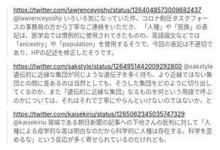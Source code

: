 
> https://twitter.com/lawrenceyoshy/status/1264048573009682437 @lawrenceyoshy
> いろいろ気になっていた件、コロナ制圧タスクフォースの事務局の方から丁寧なご連絡をいただき、
>「人種」や「民族」の表記は、医学会では慣例的に使用されてきたものの、英語論文などでは「ancestry」や「population」を使用するそうで、今回の表記は不適切であり、HPの記述を修正したそうです。

> https://twitter.com/sakstyle/status/1264951442009292800 @sakstyle
> 遺伝的に近縁な集団が同じような遺伝子を多く持ち、より近縁ではない集団との間に差あるのは当然としても、そうした集団をどのように切り出してくるのか、また「遺伝的に近縁な集団」なるものを何という用語で呼ぶのかについては、それはそれで丁寧にやらんといけないのではないか、と

> https://twitter.com/kaisekiriu/status/1265062345035747329 @kaisekiriu
> 発端である朝日新聞の記事への下地さんの批判に対して「人種による疫学的な差は明白なのだから科学的に人種は存在する。科学を歪めるな」という反応が多く寄せられているのだけれども、


